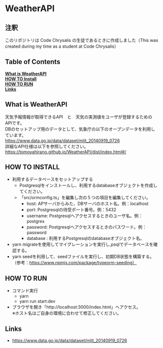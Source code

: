 # WeatherAPI

## 注釈
このリポジトリは Code Chrysalis の生徒であるときに作成しました（This was created during my time as a student at Code Chrysalis）

## Table of Contents
**[What is WeatherAPI](#what-is-weatherapi)**<br>
**[HOW TO Install](#how-to-install)**<br>
**[HOW TO RUN](#how-to-run)**<br>
**[Links](#links)**<br>

## What is WeatherAPI
天気予報情報が取得できるAPI　と　天気の実測値をユーザが登録するためのAPIです。<br/>
DBのセットアップ用のデータとして、気象庁の以下のオープンデータを利用しています。<br/>
https://www.data.go.jp/data/dataset/mlit_20140919_0726<br/>
詳細なAPI仕様は以下を参照してください。<br/>
https://tomoyahirano.github.io/WeatherAPI/dist/index.html#/

## HOW TO INSTALL
* 利用するデータベースをセットアップする
  - Postgresqlをインストールし、利用するdatabaseオブジェクトを作成してください。
  - 「src/ormconfig.ts」を編集し次の５つの項目を編集してください。
    - host: APサーバからみた、DBサーバのホスト名。例：localhost
    - port: Postgresqlの待受ポート番号。例：5432
    - username: Postgresqlへアクセスするときのユーザ名。例：postgres
    - password: Postgresqlへアクセスするときのパスワード。例：password
    - database : 利用するPostgresqlのdatabaseオブジェクト名。
* yarn migrateを使用してマイグレーションを実行し,psqlでデータベースを確認する。
* yarn seedを利用して、seedファイルを実行し、初期DB状態を構築する。<br/>（参考：https://www.npmjs.com/package/typeorm-seeding）

## HOW TO RUN
* コマンド実行
  - yarn
  - yarn run start:dev
* ブラウザを開き「http://localhost:3000/index.html」へアクセス。<br/>※ホスト名はご自身の環境に合わせて修正してください。

## Links
- https://www.data.go.jp/data/dataset/mlit_20140919_0726
